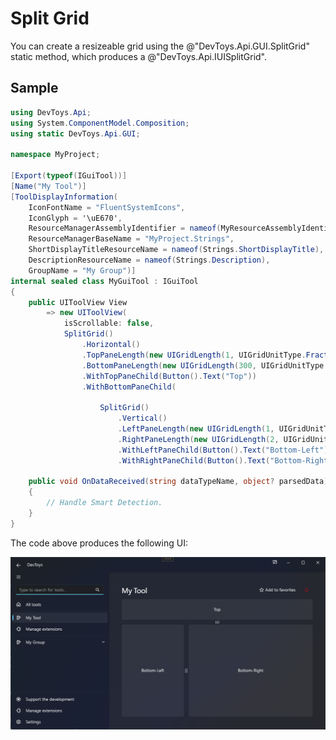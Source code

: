 # Split Grid

You can create a resizeable grid using the @"DevToys.Api.GUI.SplitGrid" static method, which produces a @"DevToys.Api.IUISplitGrid".

## Sample

```csharp
using DevToys.Api;
using System.ComponentModel.Composition;
using static DevToys.Api.GUI;

namespace MyProject;

[Export(typeof(IGuiTool))]
[Name("My Tool")]
[ToolDisplayInformation(
    IconFontName = "FluentSystemIcons",
    IconGlyph = '\uE670',
    ResourceManagerAssemblyIdentifier = nameof(MyResourceAssemblyIdentifier),
    ResourceManagerBaseName = "MyProject.Strings",
    ShortDisplayTitleResourceName = nameof(Strings.ShortDisplayTitle),
    DescriptionResourceName = nameof(Strings.Description),
    GroupName = "My Group")]
internal sealed class MyGuiTool : IGuiTool
{
    public UIToolView View
        => new UIToolView(
            isScrollable: false,
            SplitGrid()
                .Horizontal()
                .TopPaneLength(new UIGridLength(1, UIGridUnitType.Fraction))
                .BottomPaneLength(new UIGridLength(300, UIGridUnitType.Pixel))
                .WithTopPaneChild(Button().Text("Top"))
                .WithBottomPaneChild(

                    SplitGrid()
                        .Vertical()
                        .LeftPaneLength(new UIGridLength(1, UIGridUnitType.Fraction))
                        .RightPaneLength(new UIGridLength(2, UIGridUnitType.Fraction))
                        .WithLeftPaneChild(Button().Text("Bottom-Left"))
                        .WithRightPaneChild(Button().Text("Bottom-Right"))));

    public void OnDataReceived(string dataTypeName, object? parsedData)
    {
        // Handle Smart Detection.
    }
}
```

The code above produces the following UI:

![DevToys - My Tool - Split Grid](assets/split-grid.png)